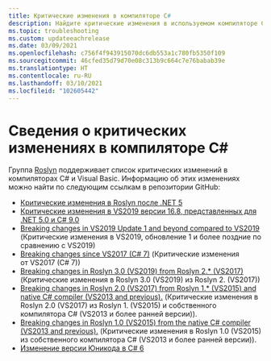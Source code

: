 ```yaml
---
title: Критические изменения в компиляторе C#
description: Найдите критические изменения в используемом компиляторе C#.
ms.topic: troubleshooting
ms.custom: updateeachrelease
ms.date: 03/09/2021
ms.openlocfilehash: c756f4f943915070dc6db553a1c780fb5350f109
ms.sourcegitcommit: 46cfed35d79d70e08c313b9c664c7e76babab39e
ms.translationtype: HT
ms.contentlocale: ru-RU
ms.lasthandoff: 03/10/2021
ms.locfileid: "102605442"
---
```

# <a name="learn-about-any-breaking-changes-in-the-c-compiler"></a>Сведения о критических изменениях в компиляторе C#

Группа [Roslyn](https://github.com/dotnet/roslyn) поддерживает список критических изменений в компиляторах C# и Visual Basic. Информацию об этих изменениях можно найти по следующим ссылкам в репозитории GitHub:

- [Критические изменения в Roslyn после .NET 5](https://github.com/dotnet/roslyn/blob/main/docs/compilers/CSharp/Compiler%20Breaking%20Changes%20-%20post%20DotNet%205.md)
- [Критические изменения в VS2019 версии 16.8, представленных для .NET 5.0 и C# 9.0](https://github.com/dotnet/roslyn/blob/main/docs/compilers/CSharp/Compiler%20Breaking%20Changes%20-%20DotNet%205.md)
- [Breaking changes in VS2019 Update 1 and beyond compared to VS2019](https://github.com/dotnet/roslyn/blob/main/docs/compilers/CSharp/Compiler%20Breaking%20Changes%20-%20post%20VS2019.md) (Критические изменения в VS2019, обновление 1 и более поздние по сравнению с VS2019)
- [Breaking changes since VS2017 (C# 7)](https://github.com/dotnet/roslyn/blob/main/docs/compilers/CSharp/Compiler%20Breaking%20Changes%20-%20post%20VS2017.md) (Критические изменения от VS2017 (C# 7))
- [Breaking changes in Roslyn 3.0 (VS2019) from Roslyn 2.* (VS2017)](https://github.com/dotnet/roslyn/blob/main/docs/compilers/CSharp/Compiler%20Breaking%20Changes%20-%20VS2019.md) (Критические изменения в Roslyn 3.0 (VS2019) из Roslyn 2. (VS2017))
- [Breaking changes in Roslyn 2.0 (VS2017) from Roslyn 1.* (VS2015) and native C# compiler (VS2013 and previous).](https://github.com/dotnet/roslyn/blob/main/docs/compilers/CSharp/Compiler%20Breaking%20Changes%20-%20VS2017.md) (Критические изменения в Roslyn 2.0 (VS2017) из Roslyn 1. (VS2015) и собственного компилятора C# (VS2013 и более ранней версии)).
- [Breaking changes in Roslyn 1.0 (VS2015) from the native C# compiler (VS2013 and previous).](https://github.com/dotnet/roslyn/blob/main/docs/compilers/CSharp/Compiler%20Breaking%20Changes%20-%20VS2015.md) (Критические изменения в Roslyn 1.0 (VS2015) из собственного компилятора C# (VS2013 и более ранней версии)).
- [Изменение версии Юникода в C# 6](https://github.com/dotnet/roslyn/blob/main/docs/compilers/CSharp/Unicode%20Version.md)
